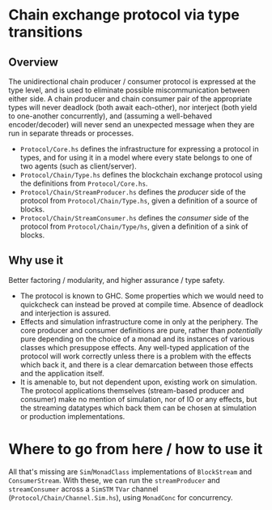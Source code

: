 # Chain exchange protocol via type transitions

## Overview

The unidirectional chain producer / consumer protocol is expressed at the type
level, and is used to eliminate possible miscommunication between either side.
A chain producer and chain consumer pair of the appropriate types will never
deadlock (both await each-other), nor interject (both yield to one-another
concurrently), and (assuming a well-behaved encoder/decoder) will never send an
unexpected message when they are run in separate threads or processes.

- `Protocol/Core.hs` defines the infrastructure for expressing a protocol in
  types, and for using it in a model where every state belongs to one of two
  agents (such as client/server).
- `Protocol/Chain/Type.hs` defines the blockchain exchange protocol using the
  definitions from `Protocol/Core.hs`.
- `Protocol/Chain/StreamProducer.hs` defines the *producer* side of the protocol
  from `Protocol/Chain/Type.hs`, given a definition of a source of blocks.
- `Protocol/Chain/StreamConsumer.hs` defines the *consumer* side of the protocol
  from `Protocol/Chain/Type/hs`, given a definition of a sink of blocks.

## Why use it

Better factoring / modularity, and higher assurance / type safety.

- The protocol is known to GHC.
  Some properties which we would need to quickcheck can instead be proved at
  compile time. Absence of deadlock and interjection is assured.
- Effects and simulation infrastructure come in only at the periphery.
  The core producer and consumer definitions are pure, rather than
  *potentially* pure depending on the choice of a monad and its instances of
  various classes which presuppose effects.
  Any well-typed application of the protocol will work correctly unless there
  is a problem with the effects which back it, and there is a clear demarcation
  between those effects and the application itself.
- It is amenable to, but not dependent upon, existing work on simulation.
  The protocol applications themselves (stream-based producer and consumer)
  make no mention of simulation, nor of IO or any effects, but the streaming
  datatypes which back them can be chosen at simulation or production
  implementations.

# Where to go from here / how to use it

All that's missing are `Sim`/`MonadClass` implementations of `BlockStream` and
`ConsumerStream`. With these, we can run the `streamProducer` and
`streamConsumer` across a `SimSTM` `TVar` channel
(`Protocol/Chain/Channel.Sim.hs`), using `MonadConc` for concurrency.
